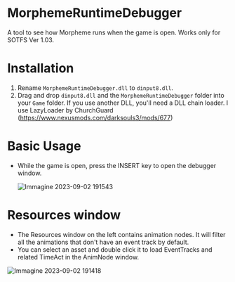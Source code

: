 # MorphemeRuntimeDebugger
A tool to see how Morpheme runs when the game is open. Works only for SOTFS Ver 1.03.

# Installation
1) Rename `MorphemeRuntimeDebugger.dll` to `dinput8.dll`.
2) Drag and drop `dinput8.dll` and the `MorphemeRuntimeDebugger` folder into your `Game` folder. If you use another DLL, you'll need a DLL chain loader. I use LazyLoader by ChurchGuard (https://www.nexusmods.com/darksouls3/mods/677)

# Basic Usage
* While the game is open, press the INSERT key to open the debugger window.

  ![Immagine 2023-09-02 191543](https://github.com/LordRadai/MorphemeRuntimeDebugger/assets/22768664/00151c51-b0bf-4f44-8e2c-dfaee1db8357)

# Resources window
* The Resources window on the left contains animation nodes. It will filter all the animations that don't have an event track by default.
* You can select an asset and double click it to load EventTracks and related TimeAct in the AnimNode window.

![Immagine 2023-09-02 191418](https://github.com/LordRadai/MorphemeRuntimeDebugger/assets/22768664/9e69b8da-9fa3-404a-bf8d-d559609c86f5)
